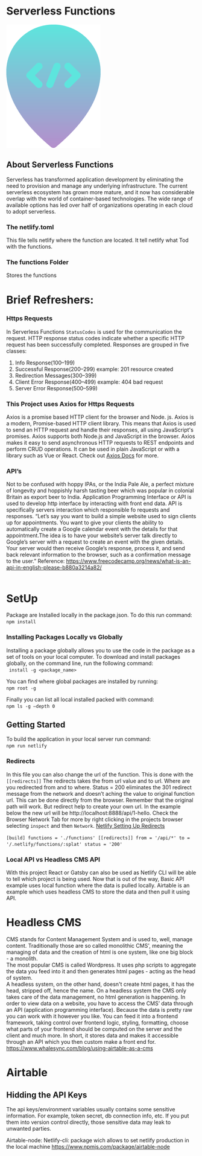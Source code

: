 # Serverless Functions

![Serverless logo](/assets/img/Asset1.png "Sereverless logo")

## About Serverless Functions

Serverless has transformed application development by eliminating the need to provision and manage any underlying infrastructure. The current serverless ecosystem has grown more mature, and it now has considerable overlap with the world of container-based technologies. The wide range of available options has led over half of organizations operating in each cloud to adopt serverless.

### The netlify.toml

This file tells netlify where the function are located. It tell netlify what Tod with the functions.

### The functions Folder

Stores the functions

# Brief Refreshers:

### Https Requests

In Serverless Functions `StatusCodes` is used for the communication the request. HTTP response status codes indicate whether a specific HTTP request has been successfully completed. Responses are grouped in five classes:

1. Info Response(100–199)
2. Successful Response(200–299) example: 201 resource created
3. Redirection Messages(300–399)
4. Client Error Response(400–499) example: 404 bad request
5. Server Error Response(500–599)

### This Project uses Axios for Https Requests

Axios is a promise based HTTP client for the browser and Node. js. Axios is a modern, Promise-based HTTP client library. This means that Axios is used to send an HTTP request and handle their responses, all using JavaScript's promises. Axios supports both Node.js and JavaScript in the browser. Axios makes it easy to send asynchronous HTTP requests to REST endpoints and perform CRUD operations. It can be used in plain JavaScript or with a library such as Vue or React. Check out [Axios Docs](https://axios-http.com/docs/intro) for more.

### API’s

Not to be confused with hoppy IPAs, or the India Pale Ale, a perfect mixture of longevity and hoppishly harsh tasting beer which was popular in colonial Britain as export beer to India. Application Programming Interface or API is used to develop http interface by interacting with front end data. API is specifically servers interaction which responsible fo requests and responses. “Let’s say you want to build a simple website used to sign clients up for appointments. You want to give your clients the ability to automatically create a Google calendar event with the details for that appointment.The idea is to have your website’s server talk directly to Google’s server with a request to create an event with the given details. Your server would then receive Google’s response, process it, and send back relevant information to the browser, such as a confirmation message to the user.” Reference: https://www.freecodecamp.org/news/what-is-an-api-in-english-please-b880a3214a82/
</br>
</br>

# SetUp

Package are Installed locally in the package.json. To do this run command:</br>
`npm install`

### Installing Packages Locally vs Globally

Installing a package globally allows you to use the code in the package as a set of tools on your local computer.
To download and install packages globally, on the command line, run the following command:</br>
` install -g <package_name>`

You can find where global packages are installed by running:</br>
`npm root -g`

Finally you can list all local installed packed with command:</br>
`npm ls -g —depth 0`

## Getting Started

To build the application in your local server run command:</br>
`npm run netlify`

### Redirects

In this file you can also change the url of the function. This is done with the `[[redirects]]`
The redirects takes the from url value and to url. Where are you redirected from and to where. Status = 200 eliminates the 301 redirect message from the network and doesn’t aching the value to original function url. This can be done directly from the browser. Remember that the original path will work. But redirect help to create your own url. In the example below the new url will be http://localhost:8888/api/1-hello. Check the Browser Network Tab for more by right clicking in the projects browser selecting `inspect` and then `Network`. [Netlify Setting Up Redirects](https://www.netlify.com/blog/2021/12/13/setting-up-redirects-on-netlify/)

`[build] functions = './functions' [[redirects]] from = '/api/*' to = '/.netlify/functions/:splat' status = '200'`

### Local API vs Headless CMS API

With this project React or Gatsby can also be used as Netlify CLI will be able to tell which project is being used. Now that is out of the way, Basic API example uses local function where the data is pulled locally. Airtable is an example which uses headless CMS to store the data and then pull it using API.

# Headless CMS

CMS stands for Content Management System and is used to, well, manage content.
Traditionally those are so called monolithic CMS', meaning the managing of data and the creation of html is one system, like one big block - a monolith.</br>
The most popular CMS is called Wordpress. It uses php scripts to aggregate the data you feed into it and then generates html pages - acting as the head of system.</br>
A headless system, on the other hand, doesn't create html pages, it has the head, stripped off, hence the name. On a headless system the CMS only takes care of the data management, no html generation is happening.
In order to view data on a website, you have to access the CMS’ data through an API (application programming interface). Because the data is pretty raw you can work with it however you like. You can feed it into a frontend framework, taking control over frontend logic, styling, formatting, choose what parts of your frontend should be computed on the server and the client and much more. In short, it stores data and makes it accessible through an API which you then custom make a front end for.
https://www.whalesync.com/blog/using-airtable-as-a-cms

# Airtable

## Hidding the API Keys

The api keys/environment variables usually contains some sensitive information. For example, token secret, db connection info, etc. If you put them into version control directly, those sensitive data may leak to unwanted parties.

Airtable-node:
Netlify-cli: package wich allows to set netlify production in the local machine
https://www.npmjs.com/package/airtable-node
